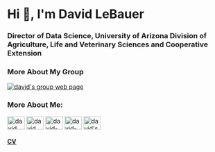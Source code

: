 # Hi 👋, I'm David LeBauer

### Director of Data Science, University of Arizona Division of Agriculture, Life and Veterinary Sciences and Cooperative Extension


<!--
<p><img align="left" src="https://github-readme-stats.vercel.app/api/top-langs?username=dlebauer&show_icons=true&locale=en&layout=compact" alt="dlebauer" /></p>

<p>&nbsp;<img align="center" src="https://github-readme-stats.vercel.app/api?username=dlebauer&show_icons=true&locale=en" alt="dlebauer" /></p>
-->

### More About My Group

<a href="datascience.arizona.edu" target="blank"><img align="center" src="https://datascience.cals.arizona.edu/sites/datascience.cals.arizona.edu/files/CCT%20logo-primary%402x.png" alt="david's group web page" /></a>


### More About Me:

<p align="left">
<a href="https://twitter.com/dlebauer" target="blank"><img align="center" src="https://cdn.jsdelivr.net/npm/simple-icons@3.0.1/icons/twitter.svg" alt="david lebauer's twitter handle is dlebauer" height="30" width="40" /></a>
<a href="https://linkedin.com/in/dlebauer" target="blank"><img align="center" src="https://cdn.jsdelivr.net/npm/simple-icons@3.0.1/icons/linkedin.svg" alt="david lebauer's linked in account" height="30" width="40" /></a>
<a href="https://stackoverflow.com/users/david-lebauer" target="blank"><img align="center" src="https://cdn.jsdelivr.net/npm/simple-icons@3.0.1/icons/stackoverflow.svg" alt="david-lebauer's stackoverflow account" height="30" width="40" /></a>
<a href="https://scholar.google.com/citations?user=Y___s5cAAAAJ" target="blank"><img align="center" src="https://cdn.jsdelivr.net/npm/simple-icons@3.0.1/icons/googlescholar.svg" alt="david-lebauer's stackoverflow account" height="30" width="40" /></a>
<a href="mailto:dlebauer@arizona.edu" target="blank"><img align="center" src="https://cdn.jsdelivr.net/npm/simple-icons@3.0.1/icons/gmail.svg" alt="david's email address is dlebauer at arizona dot edu" height="30" width="40" /></a>
</p>


#### [CV](https://github.com/dlebauer/vita/raw/master/dlebauer-full-vita.pdf)
